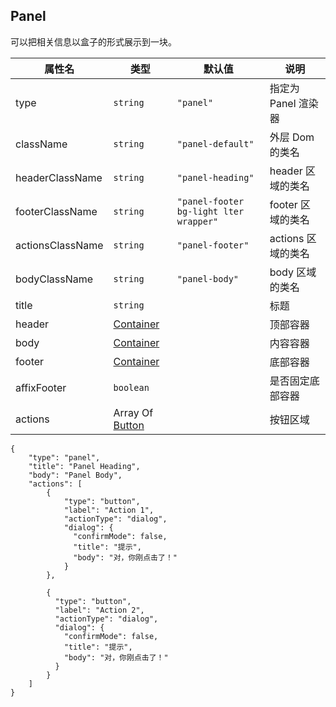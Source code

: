 ## Panel

可以把相关信息以盒子的形式展示到一块。

| 属性名           | 类型                              | 默认值                                 | 说明                |
| ---------------- | --------------------------------- | -------------------------------------- | ------------------- |
| type             | `string`                          | `"panel"`                              | 指定为 Panel 渲染器 |
| className        | `string`                          | `"panel-default"`                      | 外层 Dom 的类名     |
| headerClassName  | `string`                          | `"panel-heading"`                      | header 区域的类名   |
| footerClassName  | `string`                          | `"panel-footer bg-light lter wrapper"` | footer 区域的类名   |
| actionsClassName | `string`                          | `"panel-footer"`                       | actions 区域的类名  |
| bodyClassName    | `string`                          | `"panel-body"`                         | body 区域的类名     |
| title            | `string`                          |                                        | 标题                |
| header           | [Container](./Types.md#container) |                                        | 顶部容器            |
| body             | [Container](./Types.md#container) |                                        | 内容容器            |
| footer           | [Container](./Types.md#container) |                                        | 底部容器            |
| affixFooter      | `boolean`                         |                                        | 是否固定底部容器    |
| actions          | Array Of [Button](./Button.md)    |                                        | 按钮区域            |

```schema:height="300" scope="body"
{
    "type": "panel",
    "title": "Panel Heading",
    "body": "Panel Body",
    "actions": [
        {
            "type": "button",
            "label": "Action 1",
            "actionType": "dialog",
            "dialog": {
              "confirmMode": false,
              "title": "提示",
              "body": "对，你刚点击了！"
            }
        },

        {
          "type": "button",
          "label": "Action 2",
          "actionType": "dialog",
          "dialog": {
            "confirmMode": false,
            "title": "提示",
            "body": "对，你刚点击了！"
          }
        }
    ]
}
```
